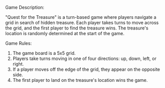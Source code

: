 Game Description:

"Quest for the Treasure" is a turn-based game where players navigate a grid in search of hidden
treasure. Each player takes turns to move across the grid, and the first player to find the treasure
wins. The treasure's location is randomly determined at the start of the game.

Game Rules:
1. The game board is a 5x5 grid.
2. Players take turns moving in one of four directions: up, down, left, or right.
3. If a player moves off the edge of the grid, they appear on the opposite side.
4. The first player to land on the treasure's location wins the game.
